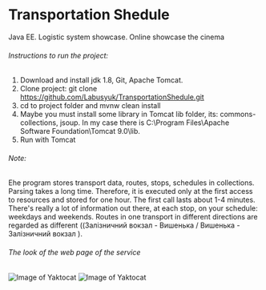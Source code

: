 # Transportation Shedule
Java EE. Logistic system showcase. 
Online showcase the cinema
###### Instructions to run the project:

1. Download and install jdk 1.8, Git, Apache Tomcat.
2. Clone project: git clone https://github.com/Labusyuk/TransportationShedule.git
3. cd to project folder and mvnw clean install
4. Maybe you must install some library in Tomcat lib folder, its: commons-collections, jsoup. In my case there is C:\Program Files\Apache Software Foundation\Tomcat 9.0\lib.
4. Run with Tomcat

###### Note: 
Еhe program stores transport data, routes, stops, schedules in collections. Parsing takes a long time. Therefore, it is executed only at the first access to resources and stored for one hour. The first call lasts about 1-4 minutes.
There's really a lot of information out there, at each stop, on your schedule: weekdays and weekends. Routes in one transport in different directions are regarded as different ((Залізничний вокзал - Вишенька   /  Вишенька - Залізничний вокзал ).

###### The look of the web page of the service

![Image of Yaktocat](https://raw.githubusercontent.com/Labusyuk/TransportationShedule/master/webview.png)
![Image of Yaktocat](https://raw.githubusercontent.com/Labusyuk/TransportationShedule/master/project.png)

